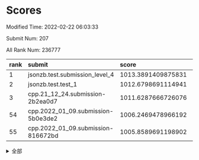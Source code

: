 # Scores

Modified Time: 2022-02-22 06:03:33

Submit Num: 207

All Rank Num: 236777

| rank |               submit               |       score        |       sigma        | pk_num |
| :--- | :--------------------------------- | :----------------- | :----------------- | :----- |
| 1    | jsonzb.test.submission_level_4     | 1013.3891409875831 | 0.8377191758435825 | 4571   |
| 2    | jsonzb.test.test_1                 | 1012.6798691114941 | 0.8106719014954018 | 4579   |
| 3    | cpp.21_12_24.submission-2b2ea0d7   | 1011.6287666726076 | 0.7967481124872754 | 4576   |
| 54   | cpp.2022_01_09.submission-5b0e3de2 | 1006.2469478966192 | 0.7245696066552361 | 4568   |
| 55   | cpp.2022_01_09.submission-816672bd | 1005.8589691198902 | 0.7202550294190476 | 4576   |


<details>
<summary>全部</summary>

| rank |                 submit                 |       score        |       sigma        | pk_num |
| :--- | :------------------------------------- | :----------------- | :----------------- | :----- |
| 1    | jsonzb.test.submission_level_4         | 1013.3891409875831 | 0.8377191758435825 | 4571   |
| 2    | jsonzb.test.test_1                     | 1012.6798691114941 | 0.8106719014954018 | 4579   |
| 3    | cpp.21_12_24.submission-2b2ea0d7       | 1011.6287666726076 | 0.7967481124872754 | 4576   |
| 4    | gobigger.level_3.submission_level_3_21 | 1011.1518476463709 | 0.7669463062829459 | 4572   |
| 5    | gobigger.level_3.submission_level_3_48 | 1010.801577040446  | 0.7648590926023396 | 4574   |
| 6    | gobigger.level_3.submission_level_3_19 | 1010.7976090533092 | 0.7839890859805667 | 4581   |
| 7    | gobigger.level_3.submission_level_3_27 | 1010.7951397912528 | 0.7744280819705264 | 4574   |
| 8    | gobigger.level_3.submission_level_3_30 | 1010.7887511062861 | 0.7956865211666985 | 4581   |
| 9    | gobigger.level_3.submission_level_3_34 | 1010.7572173432067 | 0.7851297209295033 | 4574   |
| 10   | gobigger.level_3.submission_level_3_6  | 1010.7469780718784 | 0.7691918588743499 | 4576   |
| 11   | gobigger.level_3.submission_level_3_28 | 1010.7464259013306 | 0.7862628244671599 | 4575   |
| 12   | gobigger.level_3.submission_level_3_39 | 1010.6874995499526 | 0.7678227968022029 | 4578   |
| 13   | gobigger.level_3.submission_level_3_32 | 1010.4989729198576 | 0.7618584712333614 | 4572   |
| 14   | gobigger.level_3.submission_level_3_8  | 1010.4372526041435 | 0.7545345903567843 | 4575   |
| 15   | gobigger.level_3.submission_level_3_44 | 1010.3890539536426 | 0.7581656254671809 | 4574   |
| 16   | gobigger.level_3.submission_level_3_29 | 1010.3612641377545 | 0.7784789241284071 | 4573   |
| 17   | gobigger.level_3.submission_level_3_33 | 1010.3431850856379 | 0.7700445526477636 | 4573   |
| 18   | gobigger.level_3.submission_level_3_17 | 1010.2451683172911 | 0.7616981910072453 | 4575   |
| 19   | gobigger.level_3.submission_level_3_45 | 1010.2065293393102 | 0.7442641005214934 | 4574   |
| 20   | gobigger.level_3.submission_level_3_23 | 1010.1604588158632 | 0.7712042084657033 | 4574   |
| 21   | gobigger.level_3.submission_level_3_1  | 1010.0875499787024 | 0.7548091050022891 | 4577   |
| 22   | gobigger.level_3.submission_level_3_38 | 1010.0623557490941 | 0.7635543276189503 | 4580   |
| 23   | gobigger.level_3.submission_level_3_11 | 1010.0440509344576 | 0.7643083286895832 | 4582   |
| 24   | gobigger.level_3.submission_level_3_9  | 1009.991295762815  | 0.7522118876186289 | 4579   |
| 25   | gobigger.level_3.submission_level_3_15 | 1009.9113476382029 | 0.7533528362953645 | 4574   |
| 26   | gobigger.level_3.submission_level_3_41 | 1009.8794597097503 | 0.7418192340132214 | 4571   |
| 27   | gobigger.level_3.submission_level_3_7  | 1009.833095685809  | 0.771121933985446  | 4579   |
| 28   | gobigger.level_3.submission_level_3_49 | 1009.7997792635306 | 0.7677454737772138 | 4575   |
| 29   | gobigger.level_3.submission_level_3_35 | 1009.6536009561836 | 0.7735123744028932 | 4577   |
| 30   | gobigger.level_3.submission_level_3_16 | 1009.6330900279155 | 0.7441325101864835 | 4582   |
| 31   | gobigger.level_3.submission_level_3_10 | 1009.6326233654548 | 0.7485726227194668 | 4580   |
| 32   | gobigger.level_3.submission_level_3_2  | 1009.4586116379896 | 0.7542164817843603 | 4574   |
| 33   | gobigger.level_3.submission_level_3_31 | 1009.4333716420198 | 0.7719741247783837 | 4571   |
| 34   | gobigger.level_3.submission_level_3_20 | 1009.3903307069554 | 0.7531520989785518 | 4578   |
| 35   | gobigger.level_3.submission_level_3_25 | 1009.3306348548939 | 0.7506968407683208 | 4573   |
| 36   | gobigger.level_3.submission_level_3_37 | 1009.3105483527725 | 0.7653627166610389 | 4566   |
| 37   | gobigger.level_3.submission_level_3_46 | 1009.2769368565203 | 0.7592278936207772 | 4576   |
| 38   | gobigger.level_3.submission_level_3_47 | 1009.2503065201894 | 0.7428774013827844 | 4577   |
| 39   | gobigger.level_3.submission_level_3_36 | 1009.2141881104982 | 0.7655663186589159 | 4574   |
| 40   | gobigger.level_3.submission_level_3_0  | 1009.1892490355057 | 0.760153760607888  | 4575   |
| 41   | gobigger.level_3.submission_level_3_24 | 1009.1264568037069 | 0.7410543425817322 | 4577   |
| 42   | gobigger.level_3.submission_level_3_42 | 1009.1093630064964 | 0.7427622624359381 | 4568   |
| 43   | gobigger.level_3.submission_level_3_40 | 1008.9266687819709 | 0.7432120412215933 | 4577   |
| 44   | gobigger.level_3.submission_level_3_14 | 1008.9098895403132 | 0.7561281082576083 | 4574   |
| 45   | gobigger.level_3.submission_level_3_3  | 1008.8651767996821 | 0.754557633836226  | 4572   |
| 46   | gobigger.level_3.submission_level_3_5  | 1008.8317402744651 | 0.7253794526408702 | 4569   |
| 47   | gobigger.level_3.submission_level_3_22 | 1008.7042340892466 | 0.7730450263152795 | 4574   |
| 48   | gobigger.level_3.submission_level_3_43 | 1008.6828302291674 | 0.7582530807204526 | 4581   |
| 49   | gobigger.level_3.submission_level_3_18 | 1008.6602674616389 | 0.7455496975601573 | 4574   |
| 50   | gobigger.level_3.submission_level_3_12 | 1008.6039105208943 | 0.761740841549643  | 4577   |
| 51   | gobigger.level_3.submission_level_3_4  | 1008.5709986503033 | 0.7258248257984006 | 4574   |
| 52   | gobigger.level_3.submission_level_3_13 | 1008.5367496104872 | 0.7276405776626759 | 4572   |
| 53   | gobigger.level_3.submission_level_3_26 | 1008.0066715860498 | 0.7369913173235374 | 4579   |
| 54   | cpp.2022_01_09.submission-5b0e3de2     | 1006.2469478966192 | 0.7245696066552361 | 4568   |
| 55   | cpp.2022_01_09.submission-816672bd     | 1005.8589691198902 | 0.7202550294190476 | 4576   |
| 56   | gobigger.level_1.submission_level_1_27 | 1004.9555772843407 | 0.7162356047465623 | 4580   |
| 57   | gobigger.level_1.submission_level_1_14 | 1004.8377274146717 | 0.7263622587612897 | 4579   |
| 58   | gobigger.level_1.submission_level_1_30 | 1004.814176139763  | 0.736923881503491  | 4576   |
| 59   | gobigger.level_1.submission_level_1_12 | 1004.485194743576  | 0.7133375836201531 | 4578   |
| 60   | gobigger.level_1.submission_level_1_47 | 1004.2760502345991 | 0.7097531919801543 | 4572   |
| 61   | gobigger.level_1.submission_level_1_32 | 1004.1615238883942 | 0.7124384373357684 | 4577   |
| 62   | gobigger.level_1.submission_level_1_48 | 1003.9805166053792 | 0.7290258104427002 | 4577   |
| 63   | gobigger.level_1.submission_level_1_26 | 1003.9754126825411 | 0.7148023631281721 | 4573   |
| 64   | gobigger.level_1.submission_level_1_9  | 1003.9731191690354 | 0.7185181904542048 | 4581   |
| 65   | gobigger.level_1.submission_level_1_1  | 1003.9162047287859 | 0.7291889822667185 | 4582   |
| 66   | gobigger.level_1.submission_level_1_31 | 1003.9153568434801 | 0.7285707486502175 | 4571   |
| 67   | gobigger.level_1.submission_level_1_35 | 1003.7743251202018 | 0.7201185834906233 | 4572   |
| 68   | gobigger.level_1.submission_level_1_38 | 1003.6873105568533 | 0.7041113339129712 | 4576   |
| 69   | gobigger.level_1.submission_level_1_37 | 1003.622515201222  | 0.7216223120154648 | 4575   |
| 70   | gobigger.level_1.submission_level_1_8  | 1003.6171229365282 | 0.7230011905939157 | 4567   |
| 71   | gobigger.level_1.submission_level_1_2  | 1003.4690075591552 | 0.728330688737117  | 4573   |
| 72   | gobigger.level_1.submission_level_1_33 | 1003.4387995089107 | 0.7132790177334136 | 4577   |
| 73   | gobigger.level_1.submission_level_1_25 | 1003.4277518246006 | 0.7057669872864909 | 4578   |
| 74   | gobigger.level_1.submission_level_1_29 | 1003.3388057861515 | 0.7162521785721077 | 4573   |
| 75   | gobigger.level_1.submission_level_1_34 | 1003.3320007299216 | 0.7203959115899243 | 4570   |
| 76   | gobigger.level_1.submission_level_1_11 | 1003.3062365456822 | 0.7169277240964625 | 4574   |
| 77   | gobigger.level_1.submission_level_1_3  | 1003.3042486912666 | 0.7143354733839928 | 4575   |
| 78   | gobigger.level_1.submission_level_1_41 | 1003.2709712816679 | 0.7162803609062449 | 4577   |
| 79   | gobigger.level_1.submission_level_1_4  | 1003.2593862516355 | 0.7249097018022305 | 4576   |
| 80   | gobigger.level_1.submission_level_1_44 | 1003.2415298675252 | 0.7211107395869434 | 4576   |
| 81   | gobigger.level_1.submission_level_1_36 | 1003.2353559516893 | 0.7171217445857015 | 4577   |
| 82   | gobigger.level_1.submission_level_1_46 | 1003.1902150059814 | 0.7164147584642295 | 4579   |
| 83   | gobigger.level_1.submission_level_1_13 | 1003.1790244657394 | 0.7182334728420544 | 4579   |
| 84   | gobigger.level_1.submission_level_1_21 | 1003.144519588681  | 0.7069005279059528 | 4574   |
| 85   | gobigger.level_1.submission_level_1_7  | 1003.1378451088242 | 0.7102607205080665 | 4573   |
| 86   | gobigger.level_1.submission_level_1_43 | 1003.1140481690454 | 0.7135162068560073 | 4577   |
| 87   | gobigger.level_1.submission_level_1_45 | 1002.9939949565702 | 0.7210197754533854 | 4579   |
| 88   | gobigger.level_1.submission_level_1_42 | 1002.9814655768074 | 0.7133919100879828 | 4575   |
| 89   | gobigger.level_1.submission_level_1_49 | 1002.9734743057098 | 0.7114970856553452 | 4578   |
| 90   | gobigger.level_1.submission_level_1_18 | 1002.9621132985434 | 0.7150060574052616 | 4573   |
| 91   | gobigger.level_1.submission_level_1_17 | 1002.9428395822932 | 0.7025423574737227 | 4580   |
| 92   | gobigger.level_1.submission_level_1_5  | 1002.9346353490048 | 0.7165258178208288 | 4576   |
| 93   | gobigger.level_1.submission_level_1_22 | 1002.8982419943871 | 0.7191402971208908 | 4575   |
| 94   | gobigger.level_1.submission_level_1_40 | 1002.8649273031206 | 0.7128484772929924 | 4574   |
| 95   | gobigger.level_1.submission_level_1_39 | 1002.8214833976315 | 0.707868325783567  | 4577   |
| 96   | gobigger.level_1.submission_level_1_15 | 1002.7306121914838 | 0.7189709694670315 | 4571   |
| 97   | gobigger.level_1.submission_level_1_24 | 1002.713273678803  | 0.727689027636458  | 4579   |
| 98   | gobigger.level_1.submission_level_1_16 | 1002.6839837372246 | 0.7171881127593775 | 4578   |
| 99   | gobigger.level_1.submission_level_1_6  | 1002.6197625047545 | 0.7174649653855085 | 4572   |
| 100  | gobigger.level_1.submission_level_1_0  | 1002.5761626473529 | 0.7160949226823243 | 4574   |
| 101  | gobigger.level_1.submission_level_1_19 | 1002.451172599196  | 0.7107985773144084 | 4577   |
| 102  | gobigger.level_1.submission_level_1_20 | 1002.3343351883069 | 0.7101991671513364 | 4580   |
| 103  | gobigger.level_1.submission_level_1_10 | 1002.1811264738412 | 0.7163871204724147 | 4573   |
| 104  | gobigger.level_1.submission_level_1_28 | 1002.0803975244806 | 0.716840740393804  | 4573   |
| 105  | gobigger.level_1.submission_level_1_23 | 1001.552886343404  | 0.7112605378646344 | 4575   |
| 106  | gobigger.random.submission_random_18   | 997.6329049869207  | 0.7101453914709869 | 4578   |
| 107  | gobigger.random.submission_random_27   | 997.3219669419874  | 0.6990904645184219 | 4572   |
| 108  | gobigger.random.submission_random_36   | 997.0808869093713  | 0.7031482658351201 | 4578   |
| 109  | gobigger.random.submission_random_12   | 996.850307164235   | 0.7083205439169579 | 4576   |
| 110  | gobigger.random.submission_random_31   | 996.7838497880649  | 0.7094570781338742 | 4572   |
| 111  | gobigger.random.submission_random_28   | 996.6376141499572  | 0.7111857794560814 | 4575   |
| 112  | gobigger.random.submission_random_6    | 996.5170099692457  | 0.7104664777007538 | 4571   |
| 113  | gobigger.random.submission_random_19   | 996.5165729159129  | 0.7006703475206261 | 4568   |
| 114  | gobigger.random.submission_random_1    | 996.5149812249939  | 0.7161085443178228 | 4575   |
| 115  | gobigger.random.submission_random_25   | 996.484775924781   | 0.7127224963571173 | 4575   |
| 116  | gobigger.random.submission_random_48   | 996.4559071221292  | 0.7110070297839194 | 4581   |
| 117  | gobigger.random.submission_random_16   | 996.4432542084968  | 0.7044541217449101 | 4576   |
| 118  | gobigger.random.submission_random_20   | 996.4186027582316  | 0.709015917632595  | 4571   |
| 119  | gobigger.random.submission_random_24   | 996.4164694615397  | 0.7040532155246764 | 4575   |
| 120  | gobigger.random.submission_random_38   | 996.358452612595   | 0.7148043198454215 | 4579   |
| 121  | gobigger.random.submission_random_9    | 996.3169909934936  | 0.7207278443534081 | 4577   |
| 122  | gobigger.random.submission_random_23   | 996.29620341758    | 0.7031479463239225 | 4575   |
| 123  | gobigger.random.submission_random_3    | 996.235581734204   | 0.7223392329149553 | 4574   |
| 124  | gobigger.random.submission_random_26   | 996.2123591325575  | 0.7213861992326128 | 4572   |
| 125  | gobigger.random.submission_random_21   | 996.1793685122975  | 0.706253227840248  | 4577   |
| 126  | gobigger.random.submission_random_17   | 996.0869628335861  | 0.7105676621673016 | 4577   |
| 127  | gobigger.random.submission_random_22   | 996.0829071392366  | 0.7069750162247919 | 4578   |
| 128  | gobigger.random.submission_random_14   | 996.0577888254718  | 0.7036308865912811 | 4576   |
| 129  | gobigger.random.submission_random_46   | 996.0443320006264  | 0.7002346440124193 | 4576   |
| 130  | gobigger.random.submission_random_15   | 995.9970815171007  | 0.7030109237618164 | 4574   |
| 131  | gobigger.random.submission_random_42   | 995.976419839167   | 0.7169947610384318 | 4577   |
| 132  | gobigger.random.submission_random_8    | 995.9636569049101  | 0.7063743002177788 | 4576   |
| 133  | gobigger.random.submission_random_2    | 995.9472117404271  | 0.7072474647580858 | 4574   |
| 134  | gobigger.random.submission_random_44   | 995.936200957512   | 0.7067475272135105 | 4574   |
| 135  | gobigger.random.submission_random_4    | 995.9084155137845  | 0.7190522252945366 | 4574   |
| 136  | gobigger.random.submission_random_7    | 995.8766832176921  | 0.7193243120379235 | 4572   |
| 137  | gobigger.random.submission_random_35   | 995.8246404567625  | 0.7082945770231726 | 4577   |
| 138  | gobigger.random.submission_random_30   | 995.7646379398126  | 0.7138068962993983 | 4573   |
| 139  | gobigger.random.submission_random_10   | 995.7041858260667  | 0.7118312502526432 | 4576   |
| 140  | gobigger.random.submission_random_11   | 995.5776943156727  | 0.7177295835021481 | 4573   |
| 141  | gobigger.random.submission_random_0    | 995.5411448313654  | 0.7119636635899343 | 4577   |
| 142  | gobigger.random.submission_random_47   | 995.4855005178401  | 0.722687583678416  | 4569   |
| 143  | gobigger.random.submission_random_49   | 995.4556705586691  | 0.7112623216496469 | 4573   |
| 144  | gobigger.random.submission_random_13   | 995.407871713472   | 0.7182859104796485 | 4577   |
| 145  | gobigger.random.submission_random_40   | 995.3843487834653  | 0.7249080229095045 | 4574   |
| 146  | gobigger.random.submission_random_32   | 995.3768983939287  | 0.7081374455898213 | 4577   |
| 147  | gobigger.random.submission_random_29   | 995.3286377346342  | 0.7021961230242308 | 4577   |
| 148  | gobigger.random.submission_random_43   | 995.317307346845   | 0.7120596180126334 | 4572   |
| 149  | gobigger.random.submission_random_5    | 995.020683650749   | 0.72250310500972   | 4579   |
| 150  | gobigger.random.submission_random_45   | 995.0089713679474  | 0.7199290856569993 | 4577   |
| 151  | gobigger.random.submission_random_39   | 994.9887747879538  | 0.7180432497253225 | 4574   |
| 152  | gobigger.random.submission_random_33   | 994.9729683360637  | 0.7112834201628879 | 4579   |
| 153  | gobigger.random.submission_random_41   | 994.8800594304859  | 0.7073658693585564 | 4575   |
| 154  | gobigger.random.submission_random_37   | 994.8368168379735  | 0.7091337862819281 | 4576   |
| 155  | gobigger.random.submission_random_34   | 994.8085003114335  | 0.7246315251810524 | 4573   |
| 156  | gobigger.level_2.submission_level_2_11 | 994.4075683722295  | 0.7281393734400798 | 4575   |
| 157  | gobigger.level_2.submission_level_2_5  | 993.7710542120508  | 0.7258118557730798 | 4580   |
| 158  | gobigger.level_2.submission_level_2_7  | 993.6535343176446  | 0.719411496929236  | 4569   |
| 159  | gobigger.level_2.submission_level_2_19 | 993.3625494793852  | 0.7337613498539314 | 4575   |
| 160  | gobigger.level_2.submission_level_2_18 | 993.2579236527108  | 0.7415048892848692 | 4577   |
| 161  | gobigger.level_2.submission_level_2_31 | 993.1712409200694  | 0.7326074714979913 | 4575   |
| 162  | gobigger.level_2.submission_level_2_24 | 993.1415022944074  | 0.7365794267597718 | 4579   |
| 163  | gobigger.level_2.submission_level_2_25 | 993.1013695671344  | 0.752023000467838  | 4571   |
| 164  | gobigger.level_2.submission_level_2_4  | 993.0504314719564  | 0.7342251986060698 | 4581   |
| 165  | gobigger.level_2.submission_level_2_17 | 993.0217788912992  | 0.7238232049505781 | 4574   |
| 166  | gobigger.level_2.submission_level_2_0  | 993.0143765514863  | 0.7342658164490882 | 4578   |
| 167  | gobigger.level_2.submission_level_2_15 | 992.961749126183   | 0.7650660887649752 | 4577   |
| 168  | gobigger.level_2.submission_level_2_30 | 992.9127238327301  | 0.7462197175407205 | 4573   |
| 169  | gobigger.level_2.submission_level_2_29 | 992.8618564772953  | 0.7556951130598648 | 4570   |
| 170  | gobigger.level_2.submission_level_2_22 | 992.8234906013603  | 0.7399404293397854 | 4581   |
| 171  | gobigger.level_2.submission_level_2_6  | 992.6485093681848  | 0.7445441530069437 | 4579   |
| 172  | gobigger.level_2.submission_level_2_32 | 992.6053506428949  | 0.7532303431042359 | 4577   |
| 173  | gobigger.level_2.submission_level_2_45 | 992.5938922109112  | 0.7418535955078314 | 4572   |
| 174  | gobigger.level_2.submission_level_2_37 | 992.5591525406564  | 0.7426148854474613 | 4573   |
| 175  | gobigger.level_2.submission_level_2_16 | 992.5166763509366  | 0.7350494676969129 | 4579   |
| 176  | gobigger.level_2.submission_level_2_36 | 992.5148435648267  | 0.7491575428694558 | 4573   |
| 177  | gobigger.level_2.submission_level_2_23 | 992.4777676133265  | 0.7493616506931017 | 4578   |
| 178  | gobigger.level_2.submission_level_2_44 | 992.4558222829229  | 0.7379180704380002 | 4571   |
| 179  | gobigger.level_2.submission_level_2_26 | 992.3807177673366  | 0.7291378798938241 | 4576   |
| 180  | gobigger.level_2.submission_level_2_8  | 992.3745626549725  | 0.7444623822292769 | 4579   |
| 181  | gobigger.level_2.submission_level_2_43 | 992.317386614348   | 0.7432600389192963 | 4569   |
| 182  | gobigger.level_2.submission_level_2_12 | 992.3146177585292  | 0.7428329308972841 | 4577   |
| 183  | gobigger.level_2.submission_level_2_27 | 992.1264660161213  | 0.7704639181235021 | 4579   |
| 184  | gobigger.level_2.submission_level_2_10 | 992.1091301081067  | 0.7449248998151017 | 4577   |
| 185  | gobigger.level_2.submission_level_2_20 | 992.1006864746552  | 0.7368013158080686 | 4569   |
| 186  | gobigger.level_2.submission_level_2_21 | 992.0821365166416  | 0.7525604071398232 | 4575   |
| 187  | gobigger.level_2.submission_level_2_41 | 991.9426912609123  | 0.7399097841226211 | 4580   |
| 188  | gobigger.level_2.submission_level_2_3  | 991.9113723347245  | 0.7393840199026797 | 4577   |
| 189  | gobigger.level_2.submission_level_2_14 | 991.7863740042317  | 0.7530608327849557 | 4582   |
| 190  | gobigger.level_2.submission_level_2_40 | 991.7666310283493  | 0.7416223849758011 | 4580   |
| 191  | gobigger.level_2.submission_level_2_48 | 991.7505359034348  | 0.7571947061933237 | 4580   |
| 192  | gobigger.level_2.submission_level_2_47 | 991.7005645567009  | 0.7353905184160172 | 4578   |
| 193  | gobigger.level_2.submission_level_2_34 | 991.6859135260412  | 0.7382120790562701 | 4581   |
| 194  | gobigger.level_2.submission_level_2_9  | 991.6403111497638  | 0.7513296040546931 | 4575   |
| 195  | gobigger.level_2.submission_level_2_42 | 991.5977388126645  | 0.741825740388444  | 4571   |
| 196  | gobigger.level_2.submission_level_2_1  | 991.5971718178342  | 0.7332475756979553 | 4575   |
| 197  | gobigger.level_2.submission_level_2_38 | 991.5412964683785  | 0.7392140192906539 | 4575   |
| 198  | gobigger.level_2.submission_level_2_13 | 991.4657225853083  | 0.7436387953520688 | 4575   |
| 199  | gobigger.level_2.submission_level_2_39 | 991.4053946210744  | 0.7465872017563676 | 4571   |
| 200  | gobigger.level_2.submission_level_2_49 | 991.247995714265   | 0.737549056690693  | 4577   |
| 201  | gobigger.level_2.submission_level_2_28 | 990.9752141703829  | 0.7567928177255703 | 4574   |
| 202  | gobigger.level_2.submission_level_2_33 | 990.760278292506   | 0.7554104002360652 | 4578   |
| 203  | gobigger.level_2.submission_level_2_35 | 990.5949432496121  | 0.7495245888796406 | 4573   |
| 204  | gobigger.level_2.submission_level_2_2  | 990.494158842107   | 0.763219445983725  | 4573   |
| 205  | gobigger.level_2.submission_level_2_46 | 990.1991531524774  | 0.7510122061811587 | 4577   |
| 206  | gobigger.none.submission_none_0        | 979.0159318492239  | 1.1707297593113901 | 4578   |
| 207  | gobigger.none.submission_none_1        | 977.2838972737732  | 1.335259763704674  | 4574   |

</details>